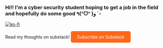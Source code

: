 ### Hi!! I'm a cyber security student hoping to get a job in the field and hopefully do some good ٩(^ᗜ^ )و ´-

[![ko-fi](https://ko-fi.com/img/githubbutton_sm.svg)](https://ko-fi.com/V7V81BL3DZ)


Read my thoughts on substack!
[<a href="https://draag0n.substack.com/" target="_blank" style="background-color: #FF6719; color: white; padding: 10px 20px; text-align: center; text-decoration: none; display: inline-block; border-radius: 5px;">
  Subscribe on Substack
</a>]()
<!--
**cernoh/cernoh** is a ✨ _special_ ✨ repository because its `README.md` (this file) appears on your GitHub profile.

Here are some ideas to get you started:

- 🔭 I’m currently working on ...
- 🌱 I’m currently learning ...
- 👯 I’m looking to collaborate on ...
- 🤔 I’m looking for help with ...
- 💬 Ask me about ...
- 📫 How to reach me: ...
- 😄 Pronouns: ...
- ⚡ Fun fact: ...
-->

